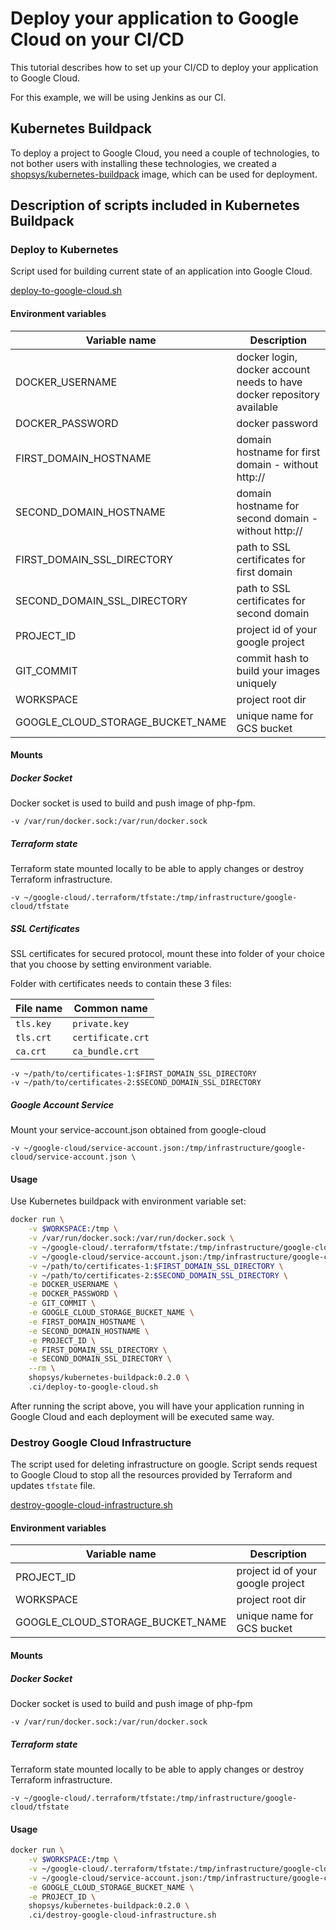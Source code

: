 # Deploy your application to Google Cloud on your CI/CD
This tutorial describes how to set up your CI/CD to deploy your application to Google Cloud.

For this example, we will be using Jenkins as our CI.

## Kubernetes Buildpack
To deploy a project to Google Cloud, you need a couple of technologies, to not bother users with installing these technologies, we created a [shopsys/kubernetes-buildpack](https://github.com/shopsys/kubernetes-buildpack) image, which can be used for deployment.

## Description of scripts included in Kubernetes Buildpack
### Deploy to Kubernetes
Script used for building current state of an application into Google Cloud.

[deploy-to-google-cloud.sh](https://github.com/shopsys/shopsys/blob/9.0/project-base/.ci/deploy-to-google-cloud.sh)

#### Environment variables
| Variable name                    | Description
| -------------                    |-------------
| DOCKER_USERNAME                  | docker login, docker account needs to have docker repository available
| DOCKER_PASSWORD                  | docker password
| FIRST_DOMAIN_HOSTNAME            | domain hostname for first domain - without http://
| SECOND_DOMAIN_HOSTNAME           | domain hostname for second domain - without http://
| FIRST_DOMAIN_SSL_DIRECTORY       | path to SSL certificates for first domain
| SECOND_DOMAIN_SSL_DIRECTORY      | path to SSL certificates for second domain
| PROJECT_ID                       | project id of your google project
| GIT_COMMIT                       | commit hash to build your images uniquely
| WORKSPACE                        | project root dir
| GOOGLE_CLOUD_STORAGE_BUCKET_NAME | unique name for GCS bucket

#### Mounts

##### Docker Socket
Docker socket is used to build and push image of php-fpm.

```no-highlight
-v /var/run/docker.sock:/var/run/docker.sock
```

##### Terraform state
Terraform state mounted locally to be able to apply changes or destroy Terraform infrastructure.

```no-highlight
-v ~/google-cloud/.terraform/tfstate:/tmp/infrastructure/google-cloud/tfstate
```

##### SSL Certificates
SSL certificates for secured protocol, mount these into folder of your choice that you choose by setting environment variable.

Folder with certificates needs to contain these 3 files:

| File name     | Common name
| ------------- |-------------
| `tls.key`     | `private.key`
| `tls.crt`     | `certificate.crt`
| `ca.crt`      | `ca_bundle.crt`

```no-highlight
-v ~/path/to/certificates-1:$FIRST_DOMAIN_SSL_DIRECTORY
-v ~/path/to/certificates-2:$SECOND_DOMAIN_SSL_DIRECTORY
```

##### Google Account Service
Mount your service-account.json obtained from google-cloud

```no-highlight
-v ~/google-cloud/service-account.json:/tmp/infrastructure/google-cloud/service-account.json \
```
#### Usage
Use Kubernetes buildpack with environment variable set:

```sh
docker run \
    -v $WORKSPACE:/tmp \
    -v /var/run/docker.sock:/var/run/docker.sock \
    -v ~/google-cloud/.terraform/tfstate:/tmp/infrastructure/google-cloud/tfstate \
    -v ~/google-cloud/service-account.json:/tmp/infrastructure/google-cloud/service-account.json \
    -v ~/path/to/certificates-1:$FIRST_DOMAIN_SSL_DIRECTORY \
    -v ~/path/to/certificates-2:$SECOND_DOMAIN_SSL_DIRECTORY \
    -e DOCKER_USERNAME \
    -e DOCKER_PASSWORD \
    -e GIT_COMMIT \
    -e GOOGLE_CLOUD_STORAGE_BUCKET_NAME \
    -e FIRST_DOMAIN_HOSTNAME \
    -e SECOND_DOMAIN_HOSTNAME \
    -e PROJECT_ID \
    -e FIRST_DOMAIN_SSL_DIRECTORY \
    -e SECOND_DOMAIN_SSL_DIRECTORY \
    --rm \
    shopsys/kubernetes-buildpack:0.2.0 \
    .ci/deploy-to-google-cloud.sh
```

After running the script above, you will have your application running in Google Cloud and each deployment will be executed same way.

### Destroy Google Cloud Infrastructure
The script used for deleting infrastructure on google.
Script sends request to Google Cloud to stop all the resources provided by Terraform and updates `tfstate` file.

[destroy-google-cloud-infrastructure.sh](https://github.com/shopsys/shopsys/blob/9.0/project-base/.ci/destroy-google-cloud-infrastructure.sh)

#### Environment variables
| Variable name                    | Description
| -------------                    |-------------
| PROJECT_ID                       | project id of your google project
| WORKSPACE                        | project root dir
| GOOGLE_CLOUD_STORAGE_BUCKET_NAME | unique name for GCS bucket

#### Mounts

##### Docker Socket
Docker socket is used to build and push image of php-fpm
```no-highlight
-v /var/run/docker.sock:/var/run/docker.sock
```

##### Terraform state
Terraform state mounted locally to be able to apply changes or destroy Terraform infrastructure.

```no-highlight
-v ~/google-cloud/.terraform/tfstate:/tmp/infrastructure/google-cloud/tfstate
```

#### Usage
```sh
docker run \
    -v $WORKSPACE:/tmp \
    -v ~/google-cloud/.terraform/tfstate:/tmp/infrastructure/google-cloud/tfstate \
    -v ~/google-cloud/service-account.json:/tmp/infrastructure/google-cloud/service-account.json \
    -e GOOGLE_CLOUD_STORAGE_BUCKET_NAME \
    -e PROJECT_ID \
    shopsys/kubernetes-buildpack:0.2.0 \
    .ci/destroy-google-cloud-infrastructure.sh
```
